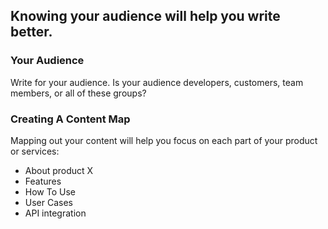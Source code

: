 ## Knowing your audience will help you write better.

### Your Audience

Write for your audience. 
Is your audience developers, customers, team members, or all of these groups?

### Creating A Content Map

Mapping out your content will help you focus on each part of your product or services:

- About product X
- Features
- How To Use
- User Cases
- API integration